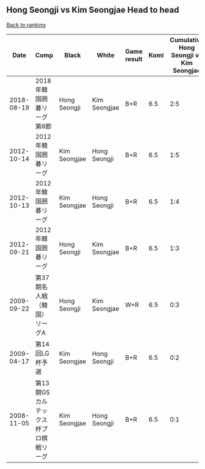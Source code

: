 ## Hong Seongji vs Kim Seongjae Head to head

[Back to ranking](../../index.md)




| **Date** | **Comp** | **Black** | **White** | **Game result** | **Komi** | **Cumulative Hong Seongji vs Kim Seongjae** | **Hong Seongji streak** | **Kim Seongjae streak** | 
| --- | --- | --- | --- | --- | --- | --- | --- | --- |
| 2018-08-19 | 2018年韓国囲碁リーグ第8節 | Hong Seongji | Kim Seongjae | B+R | 6.5 | 2:5 | 1 | 0 | 
| 2012-10-14 | 2012年韓国囲碁リーグ | Kim Seongjae | Hong Seongji | B+R | 6.5 | 1:5 | 0 | 2 | 
| 2012-10-13 | 2012年韓国囲碁リーグ | Kim Seongjae | Hong Seongji | B+R | 6.5 | 1:4 | 0 | 1 | 
| 2012-09-21 | 2012年韓国囲碁リーグ | Hong Seongji | Kim Seongjae | B+R | 6.5 | 1:3 | 1 | 0 | 
| 2009-09-22 | 第37期名人戦（韓国）リーグA | Hong Seongji | Kim Seongjae | W+R | 6.5 | 0:3 | 0 | 3 | 
| 2009-04-17 | 第14回LG杯予選 | Kim Seongjae | Hong Seongji | B+R | 6.5 | 0:2 | 0 | 2 | 
| 2008-11-05 | 第13期GSカルテックス杯プロ棋戦リーグ | Kim Seongjae | Hong Seongji | B+R | 6.5 | 0:1 | 0 | 1 |




